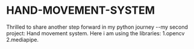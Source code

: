 # HAND-MOVEMENT-SYSTEM
Thrilled to share  another step  forward in my python journey --my second project: Hand movement system. Here  i am using the libraries: 1.opencv 2.mediapipe. 
